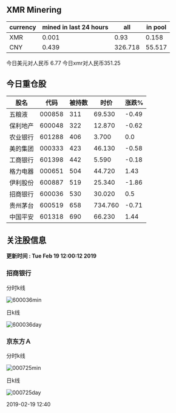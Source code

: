 ## XMR Minering

|currency|mined in last 24 hours|all|in pool|
|---|---|---|---|
|XMR|0.001|0.93|0.158|
|CNY|0.439|326.718|55.517|

今日美元对人民币 6.77	今日xmr对人民币351.25


## 今日重仓股 

|股名|代码|被持数|时价|涨跌%|
|---|---|---|---|---|
|五粮液|000858|311|69.530|-0.49|
|保利地产|600048|322|12.870|-0.62|
|农业银行|601288|406|3.700|0.0|
|美的集团|000333|423|46.130|-0.58|
|工商银行|601398|442|5.590|-0.18|
|格力电器|000651|504|44.720|1.43|
|伊利股份|600887|519|25.340|-1.86|
|招商银行|600036|530|30.020|0.5|
|贵州茅台|600519|658|734.760|-0.71|
|中国平安|601318|690|66.230|1.44|

## 关注股信息
**更新时间 : Tue Feb 19 12:00:12 2019**
### 招商银行 
分时k线

![600036min](http://image.sinajs.cn/newchart/min/n/sh600036.gif)

日k线

![600036day](http://image.sinajs.cn/newchart/daily/n/sh600036.gif)

### 京东方Ａ 
分时k线

![000725min](http://image.sinajs.cn/newchart/min/n/sz000725.gif)

日k线

![000725day](http://image.sinajs.cn/newchart/daily/n/sz000725.gif)

2019-02-19 12:40